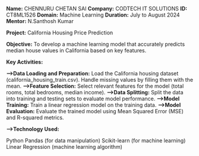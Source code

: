 **Name:** CHENNURU CHETAN SAI
**Company:** CODTECH IT SOLUTIONS
**ID:** CT8ML1526
**Domain:** Machine Learning
**Duration:** July to August 2024
**Mentor:** N.Santhosh Kumar

**Project:** California Housing Price Prediction

**Objective:** To develop a machine learning model that accurately predicts median house values in California based on key features.

**Key Activities:**

**-->Data Loading and Preparation:** Load the California housing dataset (california_housing_train.csv). Handle missing values by filling them with the mean.
**-->Feature Selection:** Select relevant features for the model (total rooms, total bedrooms, median income).
**-->Data Splitting:** Split the data into training and testing sets to evaluate model performance.
**-->Model Training:** Train a linear regression model on the training data.
**-->Model Evaluation:** Evaluate the trained model using Mean Squared Error (MSE) and R-squared metrics.

**-->Technology Used:**

Python
Pandas (for data manipulation)
Scikit-learn (for machine learning)
Linear Regression (machine learning algorithm)
